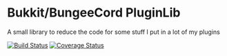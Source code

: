 Bukkit/BungeeCord PluginLib
===========================

A small library to reduce the code for some stuff I put in a lot of my plugins


[![Build Status](https://ci.pcgamingfreaks.at/job/Bukkit_Bungee_PluginLib/badge/icon)](https://ci.pcgamingfreaks.at/job/Bukkit_Bungee_PluginLib/) 
[![Coverage Status](https://coveralls.io/repos/github/GeorgH93/Bukkit_Bungee_PluginLib/badge.svg)](https://coveralls.io/github/GeorgH93/Bukkit_Bungee_PluginLib)